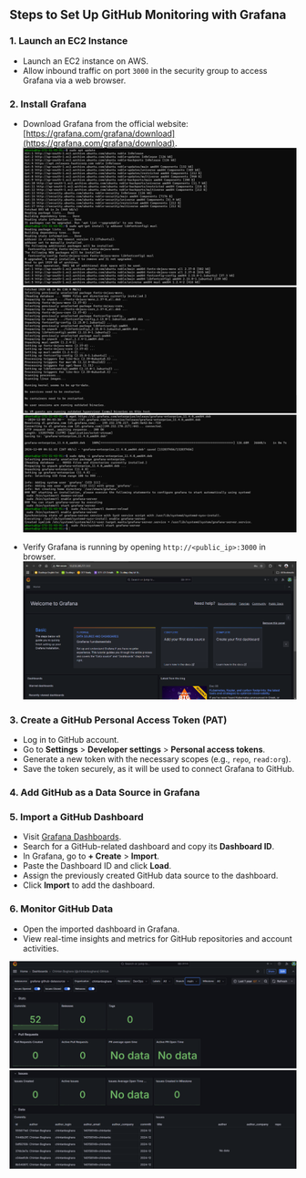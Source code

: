 ## Steps to Set Up GitHub Monitoring with Grafana

### 1. **Launch an EC2 Instance**
   - Launch an EC2 instance on AWS.
   - Allow inbound traffic on port `3000` in the security group to access Grafana via a web browser.

### 2. **Install Grafana**
   - Download Grafana from the official website: [https://grafana.com/grafana/download](https://grafana.com/grafana/download).
   ![alt text](image.png)
   ![alt text](image-1.png)
   ![alt text](image-2.png)

   - Verify Grafana is running by opening `http://<public_ip>:3000` in browser.
   ![alt text](image-3.png)

### 3. **Create a GitHub Personal Access Token (PAT)**
   - Log in to GitHub account.
   - Go to **Settings** > **Developer settings** > **Personal access tokens**.
   - Generate a new token with the necessary scopes (e.g., `repo`, `read:org`).
   - Save the token securely, as it will be used to connect Grafana to GitHub.

### 4. **Add GitHub as a Data Source in Grafana**

### 5. **Import a GitHub Dashboard**
   - Visit [Grafana Dashboards](https://grafana.com/dashboards).
   - Search for a GitHub-related dashboard and copy its **Dashboard ID**.
   - In Grafana, go to **+ Create** > **Import**.
   - Paste the Dashboard ID and click **Load**.
   - Assign the previously created GitHub data source to the dashboard.
   - Click **Import** to add the dashboard.

### 6. **Monitor GitHub Data**
   - Open the imported dashboard in Grafana.
   - View real-time insights and metrics for GitHub repositories and account activities.

![alt text](image-4.png)
![alt text](image-5.png)
